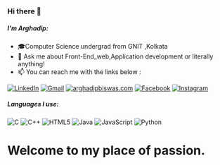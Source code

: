 ### Hi there 👋
  #####  I'm Arghadip:


- 🎓Computer Science undergrad from GNIT ,Kolkata
- :speech_balloon: Ask me about Front-End_web,Application development or literally anything!
- :mailbox: You can reach me with the links below :

[![LinkedIn](https://img.shields.io/badge/-LINKEDIN-0077B5?style=for-the-badge&logo=linkedin&logoColor=white)](https://www.linkedin.com/in/arghadip-biswas-756a03202/)
[![Gmail](https://img.shields.io/badge/-GMAIL-D14836?style=for-the-badge&logo=gmail&logoColor=white)](mailto:arghadipbiswas4076@gmail.com)
[![arghadipbiswas.com](https://img.shields.io/badge/-ARGHADIPBISWAS.COM-000000?style=for-the-badge&logo=react&logoColor=white)](https://arghadipbiswas.github.io/account/)
[![Facebook](https://img.shields.io/badge/-FACEBOOK-0077B5?style=for-the-badge&logo=facebook&logoColor=white)](https://www.facebook.com/arghadip.biswas.52)
[![Instagram](https://img.shields.io/badge/-INSTAGRAM-0077B5?style=for-the-badge&logo=instagram&logoColor=red)](https://www.instagram.com/arghadip.biswas.52)

##### Languages I use: 

![C](https://img.shields.io/badge/-C-000000?style=flat&logo=c)
![C++](https://img.shields.io/badge/-C++-000000?style=flat&logo=c%2B%2B)
![HTML5](https://img.shields.io/badge/-HTML5-000000?style=flat&logo=html5)
![Java](https://img.shields.io/badge/-Java-000000?style=flat&logo=java)
![JavaScript](https://img.shields.io/badge/-JavaScript-000000?style=flat&logo=javascript)
![Python](https://img.shields.io/badge/-Python-000000?style=flat&logo=python)
<!-- ![SQL](https://img.shields.io/badge/-SQL-000000?style=flat&logo=postgresql) -->
 
# Welcome to my place of passion.



<!--
**arghadipbiswas/arghadipbiswas** is a ✨ _special_ ✨ repository because its `README.md` (this file) appears on your GitHub profile.

Here are some ideas to get you started:

- 🔭 I’m currently working on ...
- 🌱 I’m currently learning ...
- 👯 I’m looking to collaborate on ...
- 🤔 I’m looking for help with ...
- 💬 Ask me about ...
- 📫 How to reach me: ...
- 😄 Pronouns: ...
- ⚡ Fun fact: ...
-->
